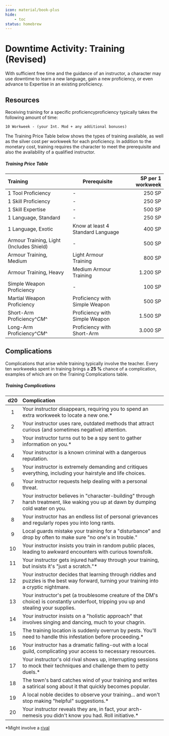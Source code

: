 ```yaml
---
icon: material/book-plus
hide:
    - toc
status: homebrew
---
```


# Downtime Activity: Training (Revised)

With sufficient free time and the guidance of an instructor, a character may use downtime to learn a new language, gain a new proficiency, or even advance to Expertise in an existing proficiency.

## Resources

Receiving training for a specific <inl-sub>proficiency</inl-sub>proficiency typically takes the following amount of time:

``` title="Training Time"
10 Workweek - (your Int. Mod + any additional bonuses)
```

The Training Price Table below shows the types of training available, as well as the silver cost per workweek for each proficiency. In addition to the monetary cost, training requires the character to meet the prerequisite and also the availability of a qualified instructor.

##### Training Price Table

| Training | Prerequisite | SP per 1 workweek |
|:--|---|--:|
| 1 Tool Proficiency | - | 250 SP |
| 1 Skill Proficiency | - | 250 SP |
| 1 Skill Expertise | - | 500 SP |
| 1 Language, Standard | - | 250 SP |
| 1 Language, Exotic | Know at least 4 Standard Language | 400 SP |
| Armour Training, Light (Includes Shield) | - | 500 SP |
| Armour Training, Medium | Light Armour Training | 800 SP |
| Armour Training, Heavy | Medium Armour Training | 1.200 SP |
| Simple Weapon Proficiency | - | 100 SP |
| Martial Weapon Proficiency | Proficiency with Simple Weapon | 500 SP |
| Short-Arm Proficiency^*CM*^ | Proficiency with Simple Weapon | 1.500 SP |
| Long-Arm Proficiency^*CM*^ | Proficiency with Short-Arm | 3.000 SP

## Complications

Complications that arise while training typically involve the teacher. Every ten workweeks spent in training brings a **25 %** chance of a complication, examples of which are on the Training Complications table.

##### Training Complications

| d20 | Complication |
|:---:|:---|
| 1  | Your instructor disappears, requiring you to spend an extra workweek to locate a new one.* |
| 2  | Your instructor uses rare, outdated methods that attract curious (and sometimes negative) attention. |
| 3  | Your instructor turns out to be a spy sent to gather information on you.* |
| 4  | Your instructor is a known criminal with a dangerous reputation. |
| 5  | Your instructor is extremely demanding and critiques everything, including your hairstyle and life choices. |
| 6  | Your instructor requests help dealing with a personal threat. |
| 7  | Your instructor believes in "character-building" through harsh treatment, like waking you up at dawn by dumping cold water on you. |
| 8  | Your instructor has an endless list of personal grievances and regularly ropes you into long rants. |
| 9  | Local guards mistake your training for a "disturbance" and drop by often to make sure "no one's in trouble." |
| 10 | Your instructor insists you train in random public places, leading to awkward encounters with curious townsfolk. |
| 11 | Your instructor gets injured halfway through your training, but insists it's "just a scratch."* |
| 12 | Your instructor decides that learning through riddles and puzzles is the best way forward, turning your training into a cryptic nightmare. |
| 13 | Your instructor's pet (a troublesome creature of the DM's choice) is constantly underfoot, tripping you up and stealing your supplies. |
| 14 | Your instructor insists on a "holistic approach" that involves singing and dancing, much to your chagrin. |
| 15 | The training location is suddenly overrun by pests. You'll need to handle this infestation before proceeding.* |
| 16 | Your instructor has a dramatic falling-out with a local guild, complicating your access to necessary resources. |
| 17 | Your instructor's old rival shows up, interrupting sessions to mock their techniques and challenge them to petty duels.* |
| 18 | The town's bard catches wind of your training and writes a satirical song about it that quickly becomes popular. |
| 19 | A local noble decides to observe your training... and won't stop making "helpful" suggestions.* |
| 20 | Your instructor reveals they are, in fact, your arch-nemesis you didn't know you had. Roll initiative.* |

*Might involve a [rival]

[rival]: index.md#rivals
